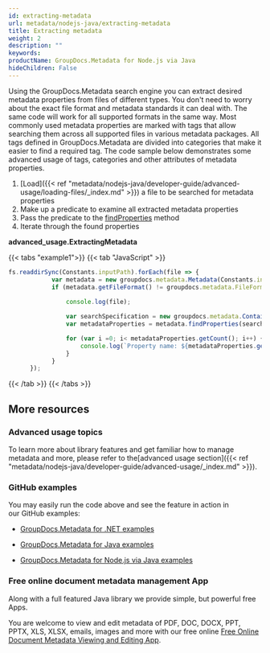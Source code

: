 ```yaml
---
id: extracting-metadata
url: metadata/nodejs-java/extracting-metadata
title: Extracting metadata
weight: 2
description: ""
keywords: 
productName: GroupDocs.Metadata for Node.js via Java
hideChildren: False
---
```

Using the GroupDocs.Metadata search engine you can extract desired metadata properties from files of different types. You don't need to worry about the exact file format and metadata standards it can deal with. The same code will work for all supported formats in the same way. Most commonly used metadata properties are marked with tags that allow searching them across all supported files in various metadata packages. All tags defined in GroupDocs.Metadata are divided into categories that make it easier to find a required tag. The code sample below demonstrates some advanced usage of tags, categories and other attributes of metadata properties.

1.  [Load]({{< ref "metadata/nodejs-java/developer-guide/advanced-usage/loading-files/_index.md" >}}) a file to be searched for metadata properties
2.  Make up a predicate to examine all extracted metadata properties
3.  Pass the predicate to the [findProperties](https://reference.groupdocs.com/metadata/nodejs-java/com.groupdocs.metadata/Metadata#findProperties(com.groupdocs.metadata.search.Specification)) method
4.  Iterate through the found properties

**advanced\_usage.ExtractingMetadata**

{{< tabs "example1">}}
{{< tab "JavaScript" >}}
```js
fs.readdirSync(Constants.inputPath).forEach(file => {
            var metadata = new groupdocs.metadata.Metadata(Constants.inputPath + file);
            if (metadata.getFileFormat() != groupdocs.metadata.FileFormat.Unknown && !metadata.getDocumentInfo().isEncrypted()) {
                
                console.log(file);

                var searchSpecification = new groupdocs.metadata.ContainsTagSpecification(groupdocs.metadata.Tags.getPerson().getEditor()).or(new groupdocs.metadata.ContainsTagSpecification(groupdocs.metadata.Tags.getTime().getModified()));
                var metadataProperties = metadata.findProperties(searchSpecification);

                for (var i =0; i< metadataProperties.getCount(); i++) {
                    console.log(`Property name: ${metadataProperties.get_Item(i).getName()}, Property value: ${metadataProperties.get_Item(i).getValue()}`);
                }
            }
      });
```
{{< /tab >}}
{{< /tabs >}}

## More resources

### Advanced usage topics

To learn more about library features and get familiar how to manage metadata and more, please refer to the[advanced usage section]({{< ref "metadata/nodejs-java/developer-guide/advanced-usage/_index.md" >}}).

### GitHub examples

You may easily run the code above and see the feature in action in our GitHub examples:

*   [GroupDocs.Metadata for .NET examples](https://github.com/groupdocs-metadata/GroupDocs.Metadata-for-.NET)
    
*   [GroupDocs.Metadata for Java examples](https://github.com/groupdocs-metadata/GroupDocs.Metadata-for-Java)

*   [GroupDocs.Metadata for Node.js via Java examples](https://github.com/groupdocs-metadata/GroupDocs.Metadata-for-Node.js-via-Java)
    

### Free online document metadata management App

Along with a full featured Java library we provide simple, but powerful free Apps.

You are welcome to view and edit metadata of PDF, DOC, DOCX, PPT, PPTX, XLS, XLSX, emails, images and more with our free online [Free Online Document Metadata Viewing and Editing App](https://products.groupdocs.app/metadata).
